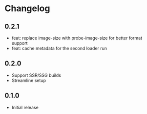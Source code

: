 # Changelog

## 0.2.1

- feat: replace image-size with probe-image-size for better format support
- feat: cache metadata for the second loader run

## 0.2.0

- Support SSR/SSG builds
- Streamline setup

## 0.1.0

- Initial release
